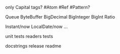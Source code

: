 
only Capital tags?
#Atom
#Ref
#Pattern?

Queue
ByteBuffer
BigDecimal
BigInteger
BigInt
Ratio

Instant/now
LocalDate/now
...

unit tests
readers tests

docstrings
release
readme
